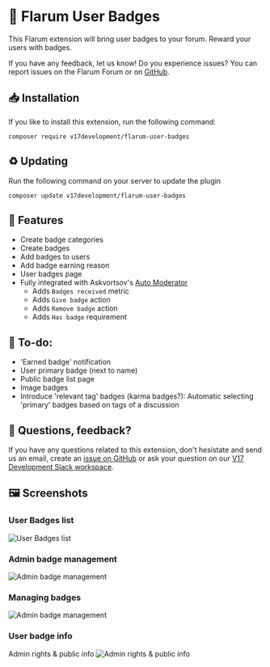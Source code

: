 # 🔖 Flarum User Badges 
This Flarum extension will bring user badges to your forum. Reward your users with badges.

If you have any feedback, let us know! Do you experience issues? You can report issues on the Flarum Forum or on [GitHub](https://github.com/v17development/flarum-user-badges).

## 📥 Installation
If you like to install this extension, run the following command:
```
composer require v17development/flarum-user-badges
```

## ♻ Updating
Run the following command on your server to update the plugin
```
composer update v17development/flarum-user-badges
```

## 🦸 Features
- Create badge categories
- Create badges
- Add badges to users
- Add badge earning reason
- User badges page
- Fully integrated with Askvortsov's [Auto Moderator](https://discuss.flarum.org/d/27306)
  - Adds `Badges received` metric
  - Adds `Give badge` action
  - Adds `Remove badge` action
  - Adds `Has badge` requirement

## 📝 To-do:
- 'Earned badge' notification
- User primary badge (next to name)
- Public badge list page
- Image badges
- Introduce 'relevant tag' badges (karma badges?): Automatic selecting 'primary' badges based on tags of a discussion

## 🙋 Questions, feedback?
If you have any questions related to this extension, don't hesistate and send us an email, create an [issue on GitHub](https://github.com/v17development/flarum-user-badges) or ask your question on our [V17 Development Slack workspace](https://join.slack.com/t/v17dev/shared_invite/zt-g6ky1fd3-RreB9UB~636jL~QjDGfZHg).

## 🖼️ Screenshots

### User Badges list
![User Badges list](https://i.imgur.com/yi48Mbw.png)

### Admin badge management
![Admin badge management](https://i.imgur.com/bji13xf.png)

### Managing badges
![Admin badge management](https://i.imgur.com/jfZ6uSL.png)

### User badge info
Admin rights & public info
![Admin rights & public info](https://i.imgur.com/XVKIZje.png)
